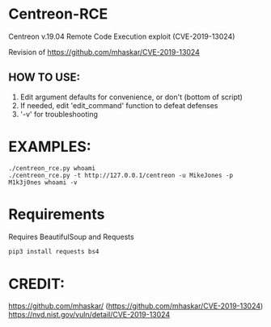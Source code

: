 # Centreon-RCE
Centreon v.19.04 Remote Code Execution exploit (CVE-2019-13024)

Revision of https://github.com/mhaskar/CVE-2019-13024

## HOW TO USE:
1. Edit argument defaults for convenience, or don't (bottom of script)
2. If needed, edit 'edit_command' function to defeat defenses
3. '-v' for troubleshooting

# EXAMPLES:
    ./centreon_rce.py whoami
    ./centreon_rce.py -t http://127.0.0.1/centreon -u MikeJones -p M1k3j0nes whoami -v
# Requirements
Requires BeautifulSoup and Requests
```bash
pip3 install requests bs4
```

# CREDIT:
https://github.com/mhaskar/ (https://github.com/mhaskar/CVE-2019-13024)
https://nvd.nist.gov/vuln/detail/CVE-2019-13024
